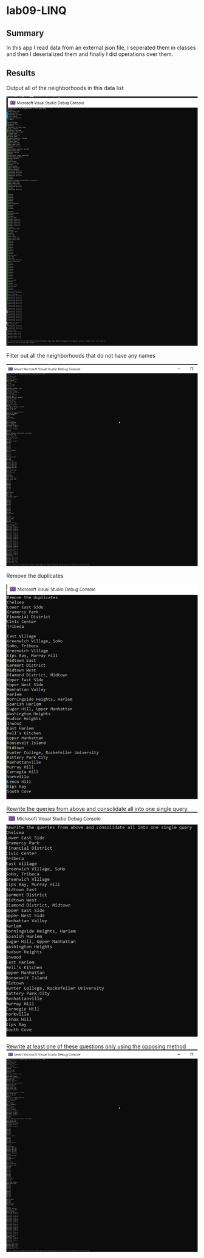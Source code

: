 # lab09-LINQ
## Summary 

In this app I read data from an external json file, I seperated them in classes and then I deserialized them and finally I did operations over them.

## Results

Output all of the neighborhoods in this data list 

![](allNeighborhoods.png)

Filter out all the neighborhoods that do not have any names

![](withNames.png)

Remove the duplicates 

![](withoutDuplicates.png)

Rewrite the queries from above and consolidate all into one single query.
![](noDuplicatesWithNames.png)

Rewrite at least one of these questions only using the opposing method
![](withNames.png)
